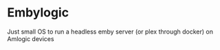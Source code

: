 # Embylogic
Just small OS to run a headless emby server (or plex through docker) on Amlogic devices
